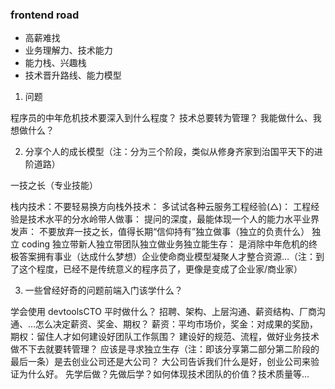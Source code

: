 ### frontend road

- 高薪难找
- 业务理解力、技术能力
- 能力栈、兴趣栈
- 技术晋升路线、能力模型

1. 问题

程序员的中年危机技术要深入到什么程度？
技术总要转为管理？
我能做什么、我想做什么？

2. 分享个人的成长模型（注：分为三个阶段，类似从修身齐家到治国平天下的进阶道路）

一技之长（专业技能）

栈内技术：不要轻易换方向栈外技术：
多试试各种云服务工程经验(△)：
工程经验是技术水平的分水岭带人做事：
提问的深度，最能体现一个人的能力水平业界发声：
不要放弃一技之长，值得长期“信仰持有”独立做事（独立的负责什么）
独立 coding 独立带新人独立带团队独立做业务独立能生存：
是消除中年危机的终极答案拥有事业（达成什么梦想）企业使命商业模型凝聚人才整合资源…（注：到了这个程度，已经不是传统意义的程序员了，更像是变成了企业家/商业家）

3. 一些曾经好奇的问题前端入门该学什么？

学会使用 devtoolsCTO 平时做什么？
招聘、架构、上层沟通、薪资结构、厂商沟通、...怎么决定薪资、奖金、期权？
薪资：平均市场价，奖金：对成果的奖励，期权：留住人才如何建设好团队工作氛围？
建设好的规范、流程，做好业务技术做不下去就要转管理？
应该是寻求独立生存（注：即该分享第二部分第二阶段的最后一条）是去创业公司还是大公司？
大公司告诉我们什么是好，创业公司来验证为什么好。
先学后做？先做后学？如何体现技术团队的价值？技术质量等...
